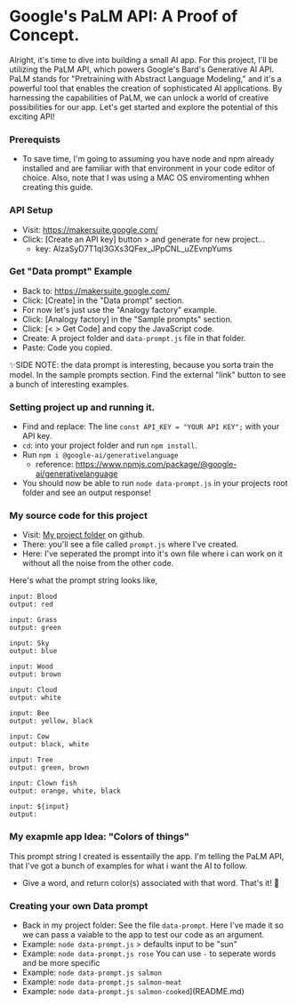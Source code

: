 # Google's PaLM API: A Proof of Concept. 

Alright, it's time to dive into building a small AI app. For this project, I'll be utilizing the PaLM API, which powers Google's Bard's Generative AI API. PaLM stands for "Pretraining with Abstract Language Modeling," and it's a powerful tool that enables the creation of sophisticated AI applications. By harnessing the capabilities of PaLM, we can unlock a world of creative possibilities for our app. Let's get started and explore the potential of this exciting API!

### Prerequists
- To save time, I'm going to assuming you have node and npm already installed and are familiar with that environment in your code editor of choice. Also, note that I was using a MAC OS enviromenting whhen creating this guide. 

### API Setup
- Visit: https://makersuite.google.com/ 
- Click: \[Create an API key\] button > and generate for new project...
  - key: AIzaSyD7T1qI3GXs3QFex_JPpCNL_uZEvnpYums

### Get "Data prompt" Example
- Back to: https://makersuite.google.com/ 
- Click: \[Create\] in the "Data prompt" section.
- For now let's just use the "Analogy factory" example. 
- Click: \[Analogy factory\] in the "Sample prompts" section.
- Click: \[< > Get Code\] and copy the JavaScript code. 
- Create: A project folder and  `data-prompt.js` file in that folder.
- Paste: Code you copied. 

✨SIDE NOTE: the data prompt is interesting, because you sorta train the model. In the sample prompts section. Find the external "link" button to see a bunch of interesting examples. 

### Setting project up and running it. 
- Find and replace: The line `const API_KEY = "YOUR API KEY";` with your API key.
- `cd`: into your project folder and run `npm install`.
- Run `npm i @google-ai/generativelanguage`
  - reference: https://www.npmjs.com/package/@google-ai/generativelanguage
- You should now be able to run `node data-prompt.js` in your projects root folder and see an output response!

### My source code for this project
- Visit: [My project folder](https://github.com/robbobfrh84/Tutorials_Examples/tree/main/AI_Lab/PaLM_API-basic_data_prompt_example) on github.
- There: you'll see a file called `prompt.js` where I've created. 
- Here: I've seperated the prompt into it's own file where i can work on it without all the noise from the other code. 

Here's what the prompt string looks like,

```
input: Blood
output: red

input: Grass
output: green

input: Sky
output: blue

input: Wood
output: brown

input: Cloud
output: white

input: Bee
output: yellow, black

input: Cow
output: black, white

input: Tree
output: green, brown

input: Clown fish
output: orange, white, black

input: ${input}
output:
```

### My exapmle app Idea: "Colors of things"
This prompt string I created is essentailly the app. I'm telling the PaLM API, that I've got a bunch of examples for what i want the AI to follow.
- Give a word, and return color(s) associated with that word. That's it! 🤣

### Creating your own Data prompt
- Back in my project folder: See the file `data-prompt`. Here I've made it so we can pass a vaiable to the app to test our code as an argument.
- Example: `node data-prompt.js` > defaults input to be "sun" 
- Example: `node data-prompt.js rose`
You can use `-` to seperate words and be more specific
- Example: `node data-prompt.js salmon`
- Example: `node data-prompt.js salmon-meat`
- Example: `node data-prompt.js salmon-cooked`](README.md)